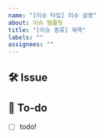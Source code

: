 ```yaml
---
name: "[이슈 타입] 이슈 설명"
about: 이슈 템플릿
title: "[이슈 종류] 제목"
labels: ""
assignees: ""
---
```


## 🛠 Issue

<!-- 이슈에 대해 간략하게 설명해주세요 -->

## 📝 To-do

<!-- 진행할 작업에 대해 적어주세요 -->

- [ ] todo!
